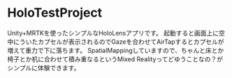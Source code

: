 # HoloTestProject
Unity+MRTKを使ったシンプルなHoloLensアプリです。
起動すると画面上に空中にういたカプセルが表示されるのでGazeを合わせてAirTapするとカプセルが増えて重力で下に落ちます。
SpatialMappingしていますので、ちゃんと床とか椅子とか机に合わせて積み重なるというMixed Realityってどゆうことなの？がシンプルに体験できます。
